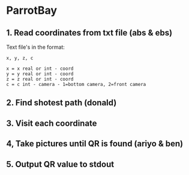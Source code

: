 # ParrotBay

## 1. Read coordinates from txt file (abs & ebs)

Text file's in the format:

```
x, y, z, c
```

```
x = x real or int - coord
y = y real or int - coord
z = z real or int - coord
c = c int - camera - 1=bottom camera, 2=front camera
```

## 2. Find shotest path (donald)

## 3. Visit each coordinate

## 4, Take pictures until QR is found (ariyo & ben)

## 5. Output QR value to stdout
